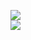 [![](https://img.shields.io/badge/Made%20With-Github%20Spray-lightgrey.svg?style=for-the-badge&logo=github)](https://github.com/Annihil/github-spray#9064)  
[![](https://i.imgur.com/2DrTn0Z.gif)](https://github.com/Annihil/github-spray)